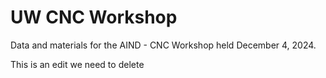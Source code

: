 # UW CNC Workshop

Data and materials for the AIND - CNC Workshop held December 4, 2024.

This is an edit we need to delete

